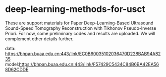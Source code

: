# deep-learning-methods-for-usct
These are support materials for Paper Deep-Learning-Based Ultrasound Sound-Speed Tomography Reconstruction with Tikhonov Pseudo-Inverse Priori. For now, some preliminary codes and results are uploaded. We will complement other details further.

data: https://bhpan.buaa.edu.cn:443/link/EC0B60035102036470D228BAB94A8235
model:https://bhpan.buaa.edu.cn:443/link/F57429C5434C84B6BA42EA568D62CDDE

